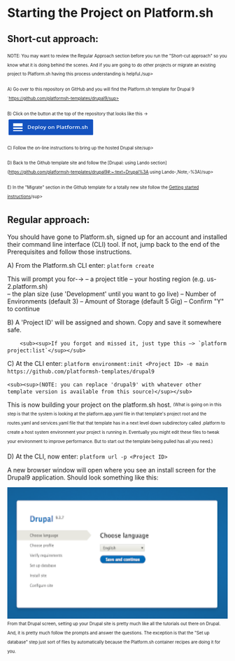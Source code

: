 # Starting the Project on Platform.sh 

## Short-cut approach:

<sub><sup>NOTE: You may want to review the Regular Approach section before you run the "Short-cut approach" so you know what it is doing behind the scenes.  And if you are going to do other projects or migrate an existing project to Platform.sh having this process understanding is helpful./sup></sub>


<sub><sup>A) Go over to this repository on GitHub and you will find the Platform.sh template for Drupal 9 `https://github.com/platformsh-templates/drupal9/sup></sub>
	
<sub><sup>B) Click on the button at the top of the repository that looks like this -></sup></sub><img src="../cicd/captures/deployonplatformbutton.png"  width="200" height="40">	

<sub><sup>C) Follow the on-line instructions to bring up the hosted Drupal site/sup></sub>	
	
<sub><sup>D) Back to the Github template site and follow the [Drupal: using Lando section](https://github.com/platformsh-templates/drupal9#:~:text=Drupal%3A using Lando-,Note,-%3A)/sup></sub>
	
<sub><sup>E) In the "Migrate" section in the Github template for a totally new site follow the [Getting started instructions](https://github.com/platformsh-templates/drupal9#getting-started-1)/sup></sub>
	

## Regular approach: 

You should have gone to Platform.sh, signed up for an account and installed their command line interface (CLI) tool. If not, jump back to the end of the Prerequisites and follow those instructions.

A) From the Platform.sh CLI enter: `platform create`

This will prompt you for-→ 
				– a project title
				– your hosting region (e.g. us-2.platform.sh)		
				– the plan size (use 'Development' until you want to go live)
				– Number of Environments (default 3)
				– Amount of Storage (default 5 Gig)
				– Confirm "Y" to continue

B) A 'Project ID' will be assigned and shown.  Copy and save it somewhere safe.

		<sub><sup>If you forgot and missed it, just type this –> `platform project:list`</sup></sub>

C) At the CLI enter:
   `platform environment:init <Project ID> -e main https://github.com/platformsh-templates/drupal9`

	<sub><sup>(NOTE: you can replace 'drupal9' with whatever other template version is available from this source)</sup></sub>

This is now building your project on the platform.sh host.  <sub><sup>(What is going on in this step is that the system is looking at the platform.app.yaml file in that template's project root and the routes.yaml and services.yaml file that that template has in a next level down subdirectory called .platform to create a host system environment your project is running in.  Eventually you might edit these files to tweak your environment to improve performance.  But to start out the template being pulled has all you need.)</sup></sub>

D) At the CLI, now enter:   `platform url -p <Project ID>`

A new browser window will open where you see an install screen for the Drupal9 application. Should look something like this:

<img src="../cicd/captures/drupalinstall2.png"  width="600" height="300">
<sub><sup>From that Drupal screen, setting up your Drupal site is pretty much like all the tutorials out there on Drupal. And, it is pretty much follow the prompts and answer the questions.  The exception is that the "Set up database" step just sort of flies by automatically because the Platform.sh container recipes are doing it for you.</sup></sub>

